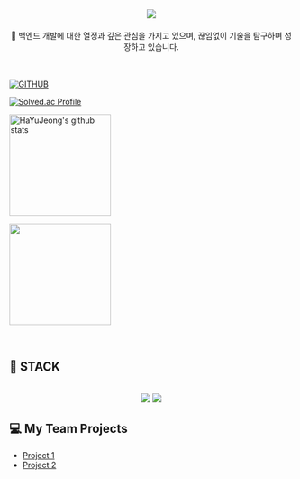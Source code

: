

<div style="text-align: center;">
    <img src="https://capsule-render.vercel.app/api?type=waving&color=auto&height=300&section=header&text=Welcome%20to%20Yujeong's%20GitHub👋&fontSize=35&fontAlignY=40&fontAlign=65" />
</div>
<div style="text-align: center; margin-top: 20px;">
    💼 백엔드 개발에 대한 열정과 깊은 관심을 가지고 있으며, 끊임없이 기술을 탐구하며 성장하고 있습니다.
</div>
</br>
</br>

[![GITHUB](https://hits.seeyoufarm.com/api/count/incr/badge.svg?url=https%3A%2F%2Fgithub.com%2FHaYuJeong%2FHaYuJeong&count_bg=%23F29494&title_bg=%232F2E2E&icon=github.svg&icon_color=%23FFFFFF&title=hits&edge_flat=false)](https://hits.seeyoufarm.com)


[![Solved.ac Profile](http://mazassumnida.wtf/api/generate_badge?boj=hayj6935)](https://solved.ac/hayj6935)

<a href="https://github.com/HaYuJeong">
  <img align="center" style="height:180px" src="https://github-readme-stats.vercel.app/api?username=HaYuJeong&show_icons=true&include_all_commits=true&theme=nord&hide_border=true" alt="HaYuJeong's github stats" />
</a>

<a href="https://github.com/imysh578"><img align="center" style="height:180px" src="https://github-readme-stats.vercel.app/api/top-langs/?username=HaYuJeong&layout=compact&theme=nord&hide_border=true" /></a> 

</br>

## 🔨 STACK

<br/>
<div align="center">
  <img src="https://img.shields.io/badge/java-007396?style=for-the-badge&logo=OpenJDK&logoColor=white">
  <img src="https://img.shields.io/badge/springboot-6DB33F?style=for-the-badge&logo=springboot&logoColor=white">
</div>


## 💻 My Team Projects

- [Project 1](https://github.com/Bkukim/LottoTeamProject)
- [Project 2](https://github.com/Bkukim/lotto_board_project)

